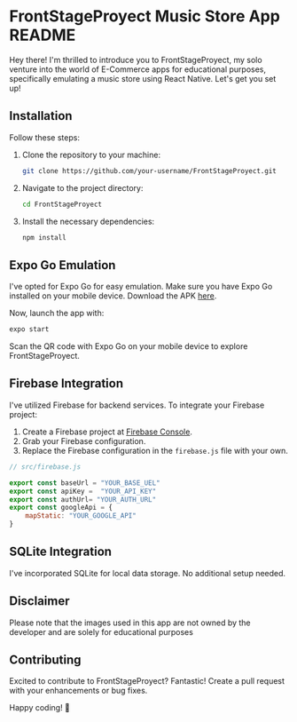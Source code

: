 # FrontStageProyect Music Store App README

Hey there! I'm thrilled to introduce you to FrontStageProyect, my solo venture into the world of E-Commerce apps for educational purposes, specifically emulating a music store using React Native. Let's get you set up!

## Installation

Follow these steps:

1. Clone the repository to your machine:

   ```bash
   git clone https://github.com/your-username/FrontStageProyect.git
   ```

2. Navigate to the project directory:

   ```bash
   cd FrontStageProyect
   ```

3. Install the necessary dependencies:

   ```bash
   npm install
   ```

## Expo Go Emulation

I've opted for Expo Go for easy emulation. Make sure you have Expo Go installed on your mobile device. Download the APK [here](https://expo.dev/artifacts/eas/mgdTgZ6hG8eU9nMpj4A9CT.apk).

Now, launch the app with:

```bash
expo start
```

Scan the QR code with Expo Go on your mobile device to explore FrontStageProyect.

## Firebase Integration

I've utilized Firebase for backend services. To integrate your Firebase project:

1. Create a Firebase project at [Firebase Console](https://console.firebase.google.com/).
2. Grab your Firebase configuration.
3. Replace the Firebase configuration in the `firebase.js` file with your own.

```javascript
// src/firebase.js

export const baseUrl = "YOUR_BASE_UEL"
export const apiKey =  "YOUR_API_KEY"
export const authUrl= "YOUR_AUTH_URL"
export const googleApi = {
    mapStatic: "YOUR_GOOGLE_API"
}

```

## SQLite Integration

I've incorporated SQLite for local data storage. No additional setup needed.

## Disclaimer

Please note that the images used in this app are not owned by the developer and are solely for educational purposes

## Contributing

Excited to contribute to FrontStageProyect? Fantastic! Create a pull request with your enhancements or bug fixes.

Happy coding! 🚀